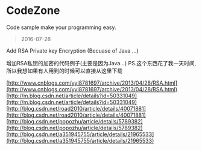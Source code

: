 # CodeZone
Code sample make your programming easy.

>2016-07-28

Add RSA Private key Encryption (Becuase of Java ...)

增加RSA私钥的加密的代码例子(主要是因为Java...)
PS.这个东西花了我一天时间,所以我想如果有人用到的时候可以直接从这里下载

[http://www.cnblogs.com/yyl8781697/archive/2013/04/28/RSA.html](http://www.cnblogs.com/yyl8781697/archive/2013/04/28/RSA.html)
[http://m.blog.csdn.net/article/details?id=50331049](http://m.blog.csdn.net/article/details?id=50331049)
[http://blog.csdn.net/road2010/article/details/40071881](http://blog.csdn.net/road2010/article/details/40071881)
[http://blog.csdn.net/popozhu/article/details/5789382](http://blog.csdn.net/popozhu/article/details/5789382)
[http://blog.csdn.net/a351945755/article/details/21965533](http://blog.csdn.net/a351945755/article/details/21965533)
